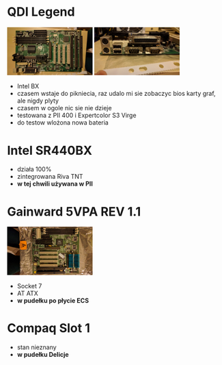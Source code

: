 # QDI Legend
<img src="/boards/qdi-legend-1.jpg" width="200"> <img src="/boards/qdi-legend-2.jpg" width="200">
* Intel BX
* czasem wstaje do pikniecia, raz udalo mi sie zobaczyc bios karty graf, ale nigdy plyty
* czasem w ogole nic sie nie dzieje
* testowana z PII 400 i Expertcolor S3 Virge
* do testow wlożona nowa bateria

# Intel SR440BX
* działa 100%
* zintegrowana Riva TNT
* **w tej chwili używana w PII**

# Gainward 5VPA REV 1.1
<img src="/boards/gainward-5vpa-1.jpg" width="200">

* Socket 7
* AT ATX
* **w pudełku po płycie ECS**

# Compaq Slot 1
* stan nieznany
* **w pudełku Delicje**

